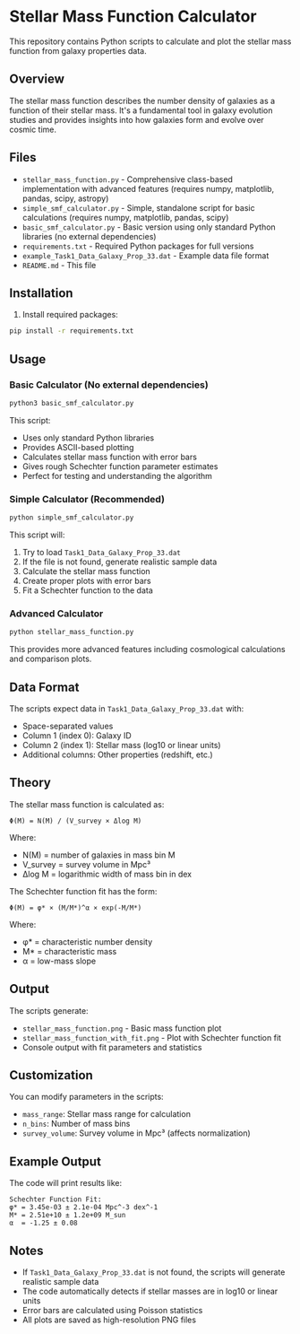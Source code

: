 # Stellar Mass Function Calculator

This repository contains Python scripts to calculate and plot the stellar mass function from galaxy properties data.

## Overview

The stellar mass function describes the number density of galaxies as a function of their stellar mass. It's a fundamental tool in galaxy evolution studies and provides insights into how galaxies form and evolve over cosmic time.

## Files

- `stellar_mass_function.py` - Comprehensive class-based implementation with advanced features (requires numpy, matplotlib, pandas, scipy, astropy)
- `simple_smf_calculator.py` - Simple, standalone script for basic calculations (requires numpy, matplotlib, pandas, scipy)
- `basic_smf_calculator.py` - Basic version using only standard Python libraries (no external dependencies)
- `requirements.txt` - Required Python packages for full versions
- `example_Task1_Data_Galaxy_Prop_33.dat` - Example data file format
- `README.md` - This file

## Installation

1. Install required packages:
```bash
pip install -r requirements.txt
```

## Usage

### Basic Calculator (No external dependencies)

```bash
python3 basic_smf_calculator.py
```

This script:
- Uses only standard Python libraries
- Provides ASCII-based plotting
- Calculates stellar mass function with error bars
- Gives rough Schechter function parameter estimates
- Perfect for testing and understanding the algorithm

### Simple Calculator (Recommended)

```bash
python simple_smf_calculator.py
```

This script will:
1. Try to load `Task1_Data_Galaxy_Prop_33.dat`
2. If the file is not found, generate realistic sample data
3. Calculate the stellar mass function
4. Create proper plots with error bars
5. Fit a Schechter function to the data

### Advanced Calculator

```bash
python stellar_mass_function.py
```

This provides more advanced features including cosmological calculations and comparison plots.

## Data Format

The scripts expect data in `Task1_Data_Galaxy_Prop_33.dat` with:
- Space-separated values
- Column 1 (index 0): Galaxy ID
- Column 2 (index 1): Stellar mass (log10 or linear units)
- Additional columns: Other properties (redshift, etc.)

## Theory

The stellar mass function is calculated as:

```
Φ(M) = N(M) / (V_survey × Δlog M)
```

Where:
- N(M) = number of galaxies in mass bin M
- V_survey = survey volume in Mpc³
- Δlog M = logarithmic width of mass bin in dex

The Schechter function fit has the form:
```
Φ(M) = φ* × (M/M*)^α × exp(-M/M*)
```

Where:
- φ* = characteristic number density
- M* = characteristic mass
- α = low-mass slope

## Output

The scripts generate:
- `stellar_mass_function.png` - Basic mass function plot
- `stellar_mass_function_with_fit.png` - Plot with Schechter function fit
- Console output with fit parameters and statistics

## Customization

You can modify parameters in the scripts:
- `mass_range`: Stellar mass range for calculation
- `n_bins`: Number of mass bins
- `survey_volume`: Survey volume in Mpc³ (affects normalization)

## Example Output

The code will print results like:
```
Schechter Function Fit:
φ* = 3.45e-03 ± 2.1e-04 Mpc^-3 dex^-1
M* = 2.51e+10 ± 1.2e+09 M_sun
α  = -1.25 ± 0.08
```

## Notes

- If `Task1_Data_Galaxy_Prop_33.dat` is not found, the scripts will generate realistic sample data
- The code automatically detects if stellar masses are in log10 or linear units
- Error bars are calculated using Poisson statistics
- All plots are saved as high-resolution PNG files
